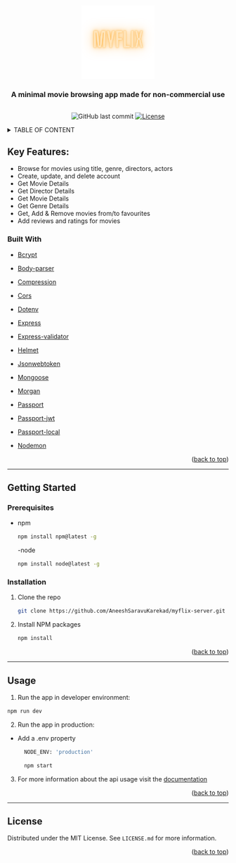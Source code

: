 <div class='outer-container' style='width: 100%; margin-inline:auto;'>
  
  <p align="center" width="100%" id='top'>
    <img width="33%"  src='./public/myFlixLogo.png'>
  </p

  <div class='heading' style='font-weight: bold'>
    <h3  width="100%" align="center">A minimal movie browsing app made for non-commercial use</h3>
  </div>

  <div class='badges-container' align="center" style='width: 100%; display: flex; justify-content: center; gap: 1rem'>
  
  ![GitHub last commit](https://img.shields.io/github/last-commit/AneeshSaravuKarekad/myflix-server)
  [![License](https://img.shields.io/badge/license-MIT-red)](./LICENSE)
  
  </div>

</div>

<details>
  <Summary>TABLE OF CONTENT</Summary>
  <ol>
    <li>
      <a href='#key-features'>Key Features</a>
    </li>
    <li>
      <a href='#built-with'>Built with</a>
    </li>
    <li>
      <a href='#getting-started'>Getting started</a>
      <ul>
        <li>
          <a href='#prerequisites'>Prerequisites</a>
        </li>
        <li>
          <a href='#installation'>Installation</a>
        </li>
      </ul>
    </li>
    <li><a href="#usage">Usage</a></li>
    <li><a href="#license">License</a></li>
    
  </ol>
</details>

## Key Features:

- Browse for movies using title, genre, directors, actors
- Create, update, and delete account
- Get Movie Details
- Get Director Details
- Get Movie Details
- Get Genre Details
- Get, Add & Remove movies from/to favourites
- Add reviews and ratings for movies

### Built With

- [Bcrypt](https://github.com/kelektiv/node.bcrypt.js#readme) 
- [Body-parser](https://github.com/expressjs/body-parser#readme) 
- [Compression](https://github.com/expressjs/compression#readme) 
- [Cors](https://github.com/expressjs/cors) 
- [Dotenv](https://github.com/motdotla/dotenv) 
- [Express](https://expressjs.com/) 
- [Express-validator](https://express-validator.github.io/docs/) 
- [Helmet](https://helmetjs.github.io/) 
- [Jsonwebtoken](https://github.com/auth0/node-jsonwebtoken) 
- [Mongoose](https://mongoosejs.com/) 
- [Morgan](https://github.com/expressjs/morgan) 
- [Passport](https://www.passportjs.org/) 
- [Passport-jwt](https://www.passportjs.org/packages/passport-jwt/) 
- [Passport-local](https://www.passportjs.org/packages/passport-local/)

- [Nodemon](https://nodemon.io/)


<p align="right">(<a href="#top">back to top</a>)</p>

---

## Getting Started
### Prerequisites

- npm
  ```sh
  npm install npm@latest -g
  ```

  -node
    ```sh
  npm install node@latest -g
  ```


### Installation

1. Clone the repo
   ```sh
   git clone https://github.com/AneeshSaravuKarekad/myflix-server.git
   ```
1. Install NPM packages
   ```sh
   npm install
   ```

<p align="right">(<a href="#top">back to top</a>)</p>

---

## Usage

1. Run the app in developer environment:
  ```sh
  npm run dev
  ```

2. Run the app in production:
- Add a .env property
  ```sh
    NODE_ENV: 'production'
  ```
  ```sh
    npm start
  ```

3. For more information about the api usage visit the [documentation](https://documenter.getpostman.com/view/18368988/UVsMuQyh)

<p align="right">(<a href="#top">back to top</a>)</p>

---

## License

Distributed under the MIT License. See `LICENSE.md` for more information.

<p align="right">(<a href="#top">back to top</a>)</p>
